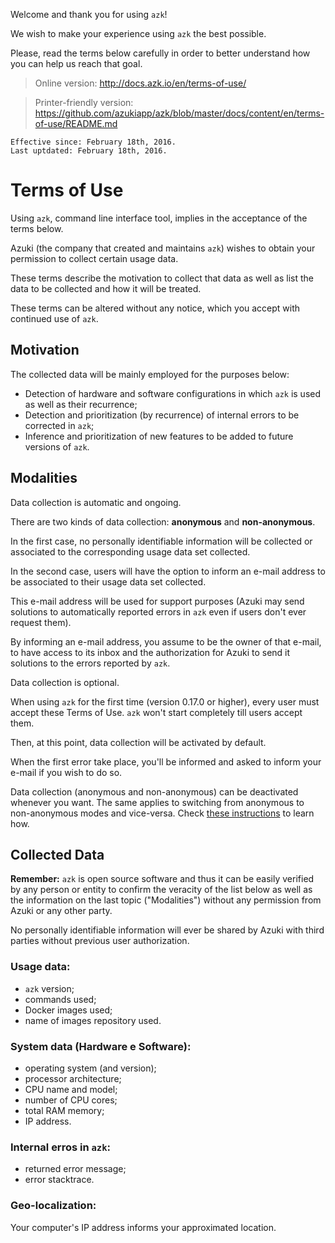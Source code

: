 Welcome and thank you for using `azk`!

We wish to make your experience using `azk` the best possible.

Please, read the terms below carefully in order to better understand how you can help us reach that goal.

> Online version: http://docs.azk.io/en/terms-of-use/

> Printer-friendly version: https://github.com/azukiapp/azk/blob/master/docs/content/en/terms-of-use/README.md

```
Effective since: February 18th, 2016.
Last uptdated: February 18th, 2016.
```

# Terms of Use

Using `azk`, command line interface tool, implies in the acceptance of the terms below.

Azuki (the company that created and maintains `azk`) wishes to obtain your permission to collect certain usage data.

These terms describe the motivation to collect that data as well as list the data to be collected and how it will be treated.

These terms can be altered without any notice, which you accept with continued use of `azk`.

## Motivation

The collected data will be mainly employed for the purposes below:

+ Detection of hardware and software configurations in which `azk` is used as well as their recurrence;
+ Detection and prioritization (by recurrence) of internal errors to be corrected in `azk`;
+ Inference and prioritization of new features to be added to future versions of `azk`.

## Modalities

Data collection is automatic and ongoing.

There are two kinds of data collection: **anonymous** and **non-anonymous**.

In the first case, no personally identifiable information will be collected or associated to the corresponding usage data set collected.

In the second case, users will have the option to inform an e-mail address to be associated to their usage data set collected.

This e-mail address will be used for support purposes (Azuki may send solutions to automatically reported errors in `azk` even if users don't ever request them).

By informing an e-mail address, you assume to be the owner of that e-mail, to have access to its inbox and the authorization for Azuki to send it solutions to the errors reported by `azk`.

Data collection is optional.

When using `azk` for the first time (version 0.17.0 or higher), every user must accept these Terms of Use. `azk` won't start completely till users accept them.

Then, at this point, data collection will be activated by default.

When the first error take place, you'll be informed and asked to inform your e-mail if you wish to do so.

Data collection (anonymous and non-anonymous) can be deactivated whenever you want. The same applies to switching from anonymous to non-anonymous modes and vice-versa. Check [these instructions](http://docs.azk.io/en/reference/cli/config.html) to learn how.

## Collected Data

**Remember:** `azk` is open source software and thus it can be easily verified by any person or entity to confirm the veracity of the list below as well as the information on the last topic ("Modalities") without any permission from Azuki or any other party.

No personally identifiable information will ever be shared by Azuki with third parties without previous user authorization.

### Usage data:

+ `azk` version;
+ commands used;
+ Docker images used;
+ name of images repository used.

### System data (Hardware e Software):

+ operating system (and version);
+ processor architecture;
+ CPU name and model;
+ number of CPU cores;
+ total RAM memory;
+ IP address.

### Internal erros in `azk`:

+ returned error message;
+ error stacktrace.

### Geo-localization:

Your computer's IP address informs your approximated location.
